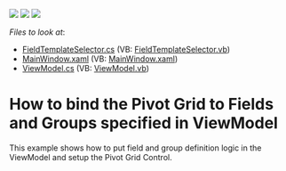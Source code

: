 <!-- default badges list -->
![](https://img.shields.io/endpoint?url=https://codecentral.devexpress.com/api/v1/VersionRange/128578400/17.1.3%2B)
[![](https://img.shields.io/badge/Open_in_DevExpress_Support_Center-FF7200?style=flat-square&logo=DevExpress&logoColor=white)](https://supportcenter.devexpress.com/ticket/details/T521850)
[![](https://img.shields.io/badge/📖_How_to_use_DevExpress_Examples-e9f6fc?style=flat-square)](https://docs.devexpress.com/GeneralInformation/403183)
<!-- default badges end -->
<!-- default file list -->
*Files to look at*:

* [FieldTemplateSelector.cs](./CS/WpfPivotTestExample/FieldTemplateSelector.cs) (VB: [FieldTemplateSelector.vb](./VB/WpfPivotTestExample/FieldTemplateSelector.vb))
* [MainWindow.xaml](./CS/WpfPivotTestExample/MainWindow.xaml) (VB: [MainWindow.xaml](./VB/WpfPivotTestExample/MainWindow.xaml))
* [ViewModel.cs](./CS/WpfPivotTestExample/ViewModel.cs) (VB: [ViewModel.vb](./VB/WpfPivotTestExample/ViewModel.vb))
<!-- default file list end -->
# How to bind the Pivot Grid to Fields and Groups specified in ViewModel


This example shows how to put field and group definition logic in the ViewModel and setup the Pivot Grid Control.<br><br>

<br/>



